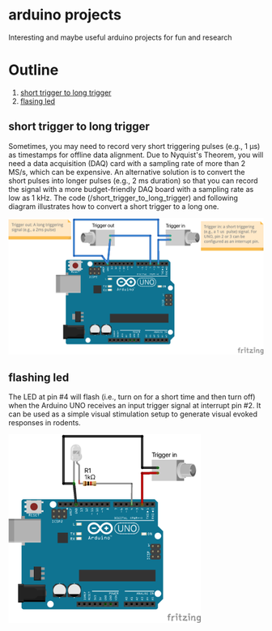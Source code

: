 # arduino projects
Interesting and maybe useful arduino projects for fun and research
# Outline
1. [short trigger to long trigger](#short-trigger-to-long-trigger)
2. [flasing led](#flashing-led)

## short trigger to long trigger
Sometimes, you may need to record very short triggering pulses (e.g., 1 µs) as timestamps for offline data alignment. Due to Nyquist's Theorem, you will need a data acquisition (DAQ) card with a sampling rate of more than 2 MS/s, which can be expensive. An alternative solution is to convert the short pulses into longer pulses (e.g., 2 ms duration) so that you can record the signal with a more budget-friendly DAQ board with a sampling rate as low as 1 kHz. The code (/short_trigger_to_long_trigger) and following diagram illustrates how to convert a short trigger to a long one.

<img src='images/short_trigger_to_long_trigger.png' width='600'>

## flashing led
The LED at pin #4 will flash (i.e., turn on for a short time and then turn off) when the Arduino UNO receives an input trigger signal at interrupt pin #2. It can be used as a simple visual stimulation setup to generate visual evoked responses in rodents.

<img src='images/flashing leds_bb.png' width='380'>
